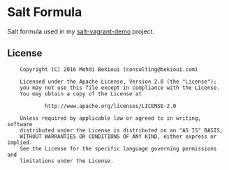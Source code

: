 # Salt Formula

Salt formula used in my [salt-vagrant-demo](https://github.com/MehdiBekioui/salt-vagrant-demo) project.

## License

        Copyright (C) 2016 Mehdi Bekioui (consulting@bekioui.com)

        Licensed under the Apache License, Version 2.0 (the "License");
        you may not use this file except in compliance with the License.
        You may obtain a copy of the License at

                http://www.apache.org/licenses/LICENSE-2.0

        Unless required by applicable law or agreed to in writing, software
        distributed under the License is distributed on an "AS IS" BASIS,
        WITHOUT WARRANTIES OR CONDITIONS OF ANY KIND, either express or implied.
        See the License for the specific language governing permissions and
        limitations under the License.
